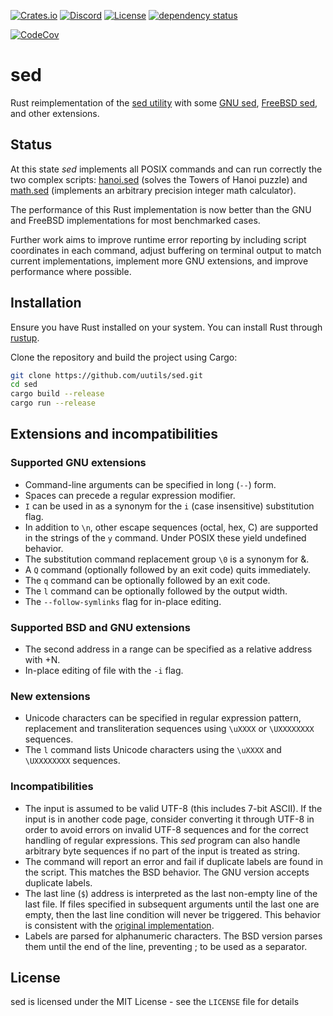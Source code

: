 [![Crates.io](https://img.shields.io/crates/v/sed.svg)](https://crates.io/crates/sed)
[![Discord](https://img.shields.io/badge/discord-join-7289DA.svg?logo=discord&longCache=true&style=flat)](https://discord.gg/wQVJbvJ)
[![License](http://img.shields.io/badge/license-MIT-blue.svg)](https://github.com/uutils/sed/blob/main/LICENSE)
[![dependency status](https://deps.rs/repo/github/uutils/sed/status.svg)](https://deps.rs/repo/github/uutils/sed)

[![CodeCov](https://codecov.io/gh/uutils/sed/branch/master/graph/badge.svg)](https://codecov.io/gh/uutils/sed)

# sed

Rust reimplementation of the [sed utility](https://pubs.opengroup.org/onlinepubs/9799919799/utilities/sed.html)
with some [GNU sed](https://www.gnu.org/software/sed/manual/sed.html),
[FreeBSD sed](https://man.freebsd.org/cgi/man.cgi?sed(1)),
and other extensions.

## Status

At this state _sed_ implements all POSIX commands
and can run correctly the two complex scripts:
[hanoi.sed](https://github.com/uutils/sed/blob/main/tests/fixtures/sed/script/hanoi.sed) (solves the Towers of Hanoi puzzle) and
[math.sed](https://github.com/uutils/sed/blob/main/tests/fixtures/sed/script/math.sed)  (implements an arbitrary precision integer math calculator).

The performance of this Rust implementation is now better than the GNU and FreeBSD implementations for most benchmarked cases.

Further work aims to 
improve runtime error reporting by including script coordinates in each command,
adjust buffering on terminal output to match current implementations,
implement more GNU extensions, and
improve performance where possible.


## Installation

Ensure you have Rust installed on your system. You can install Rust through [rustup](https://rustup.rs/).

Clone the repository and build the project using Cargo:

```bash
git clone https://github.com/uutils/sed.git
cd sed
cargo build --release
cargo run --release
```
## Extensions and incompatibilities
### Supported GNU extensions
* Command-line arguments can be specified in long (`--`) form.
* Spaces can precede a regular expression modifier.
* `I` can be used in as a synonym for the `i` (case insensitive) substitution
  flag.
* In addition to `\n`, other escape sequences (octal, hex, C) are supported
  in the strings of the `y` command.
  Under POSIX these yield undefined behavior.
* The substitution command replacement group `\0` is a synonym for &.
* A `Q` command (optionally followed by an exit code) quits immediately.
* The `q` command can be optionally followed by an exit code.
* The `l` command can be optionally followed by the output width.
* The `--follow-symlinks` flag for in-place editing.

### Supported BSD and GNU extensions
* The second address in a range can be specified as a relative address with +N.
* In-place editing of file with the `-i` flag.

### New extensions
* Unicode characters can be specified in regular expression pattern, replacement
  and transliteration sequences using `\uXXXX` or `\UXXXXXXXX` sequences.
* The `l` command lists Unicode characters using the `\uXXXX` and `\UXXXXXXXX`
  sequences.

### Incompatibilities
* The input is assumed to be valid UTF-8 (this includes 7-bit ASCII).
  If the input is in another code page, consider converting it through UTF-8
  in order to avoid errors on invalid UTF-8 sequences and for the correct
  handling of regular expressions.
  This _sed_ program can also handle arbitrary byte sequences if no part of the
  input is treated as string.
* The command will report an error and fail if duplicate labels are found
  in the script.
  This matches the BSD behavior. The GNU version accepts duplicate labels.
* The last line (`$`) address is interpreted as the last non-empty line of
  the last file.  If files specified in subsequent arguments until the last
  one are empty, then the last line condition will never be triggered.
  This behavior is consistent with the
  [original implementation](https://github.com/dspinellis/unix-history-repo/blob/Research-V7/usr/src/cmd/sed/sed1.c#L665).
* Labels are parsed for alphanumeric characters. The BSD version parses them
  until the end of the line, preventing ; to be used as a separator.

## License

sed is licensed under the MIT License - see the `LICENSE` file for details

